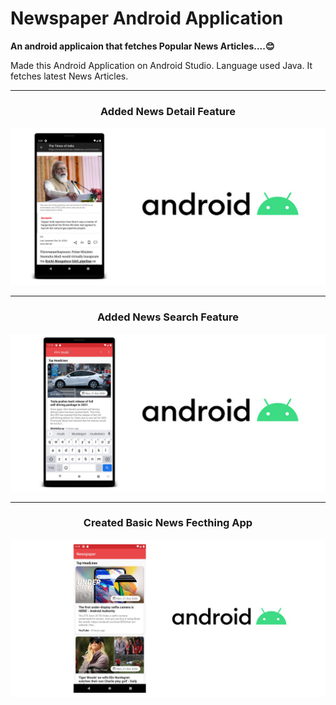 # Newspaper Android Application
**An android applicaion that fetches Popular News Articles....😊**

Made this Android Application on Android Studio. Language used Java. It fetches latest News Articles.

---
<h3 align="center"><b>Added News Detail Feature</b></h3>
<img  src="./Screenshots/Screenshot_Cover_3.jpg" alt="Screenshot"/>

---
<h3 align="center"><b>Added News Search Feature</b></h3>
<img  src="./Screenshots/Screenshot_Cover_2.jpg" alt="Screenshot"/>

---
<h3 align="center"><b>Created Basic News Fecthing App</b></h3>
<p align="center">
<img  src="./Screenshots/Screenshot_Cover.jpg" alt="Screenshot"/>